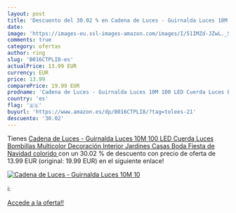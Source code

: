 ```yaml
---
layout: post
title: 'Descuento del 30.02 % en Cadena de Luces - Guirnalda Luces 10M 10'
date: 
image: 'https://images-eu.ssl-images-amazon.com/images/I/51IMZd-JZwL._SL200_.jpg'
comments: true
category: ofertas
author: ring
slug: 'B016CTPLI8-es'
actualPrice: 13.99 EUR
currency: EUR
price: 13.99
comparePrice: 19.99 EUR
prodname: 'Cadena de Luces - Guirnalda Luces 10M 100 LED Cuerda Luces Bombillas Multicolor Decoración Interior  Jardines  Casas  Boda  Fiesta de Navidad  colorido '
country: 'es'
flag: '🇪🇸'
buyurl: 'https://www.amazon.es/dp/B016CTPLI8/?tag=tolees-21'
descuento: '30.02'
---
```


Tienes [Cadena de Luces - Guirnalda Luces 10M 100 LED Cuerda Luces Bombillas Multicolor Decoración Interior  Jardines  Casas  Boda  Fiesta de Navidad  colorido ](https://www.amazon.es/dp/B016CTPLI8/?tag=tolees-21) con un 30.02 % de descuento con precio de oferta de 13.99 EUR (original: 19.99 EUR) en el siguiente enlace!

[![Cadena de Luces - Guirnalda Luces 10M 10](https://images-eu.ssl-images-amazon.com/images/I/51IMZd-JZwL._SL200_.jpg)](https://www.amazon.es/dp/B016CTPLI8/?tag=tolees-21)

ℹ️:


[Accede a la oferta!!](https://www.amazon.es/dp/B016CTPLI8/?tag=tolees-21)
